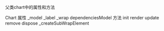 父类chart中的属性和方法

Chart
    属性
    _model
    _label
    _wrap
    dependenciesModel
    方法
    init
    render
    update
    remove
    dispose
    _createSubWrapElement    




